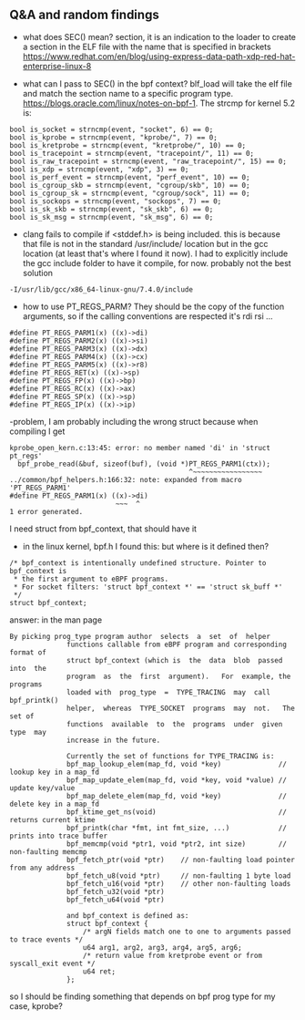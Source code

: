 ## Q&A and random findings

- what does SEC() mean?
section, it is an indication to the loader to create a section in the ELF file with the name that is specified in brackets
https://www.redhat.com/en/blog/using-express-data-path-xdp-red-hat-enterprise-linux-8

- what can I pass to SEC() in the bpf context?
blf_load will take the elf file and match the section name to a specific program type. https://blogs.oracle.com/linux/notes-on-bpf-1. The strcmp for kernel 5.2 is:

```
bool is_socket = strncmp(event, "socket", 6) == 0;
bool is_kprobe = strncmp(event, "kprobe/", 7) == 0;
bool is_kretprobe = strncmp(event, "kretprobe/", 10) == 0;
bool is_tracepoint = strncmp(event, "tracepoint/", 11) == 0;
bool is_raw_tracepoint = strncmp(event, "raw_tracepoint/", 15) == 0;
bool is_xdp = strncmp(event, "xdp", 3) == 0;
bool is_perf_event = strncmp(event, "perf_event", 10) == 0;
bool is_cgroup_skb = strncmp(event, "cgroup/skb", 10) == 0;
bool is_cgroup_sk = strncmp(event, "cgroup/sock", 11) == 0;
bool is_sockops = strncmp(event, "sockops", 7) == 0;
bool is_sk_skb = strncmp(event, "sk_skb", 6) == 0;
bool is_sk_msg = strncmp(event, "sk_msg", 6) == 0;
```
- clang fails to compile if <stddef.h> is being included. this is because that file is not in the standard /usr/include/ location but in the gcc location (at least that's where I found it now). I had to explicitly include the gcc include folder to have it compile, for now. probably not the best solution

```
-I/usr/lib/gcc/x86_64-linux-gnu/7.4.0/include
```

- how to use PT_REGS_PARM? They should be the copy of the function arguments, so if the calling conventions are respected it's rdi rsi ...

```
#define PT_REGS_PARM1(x) ((x)->di)
#define PT_REGS_PARM2(x) ((x)->si)
#define PT_REGS_PARM3(x) ((x)->dx)
#define PT_REGS_PARM4(x) ((x)->cx)
#define PT_REGS_PARM5(x) ((x)->r8)
#define PT_REGS_RET(x) ((x)->sp)
#define PT_REGS_FP(x) ((x)->bp)
#define PT_REGS_RC(x) ((x)->ax)
#define PT_REGS_SP(x) ((x)->sp)
#define PT_REGS_IP(x) ((x)->ip)

```

-problem, I am probably including the wrong struct because when compiling I get
```
kprobe_open_kern.c:13:45: error: no member named 'di' in 'struct pt_regs'
  bpf_probe_read(&buf, sizeof(buf), (void *)PT_REGS_PARM1(ctx));
                                            ^~~~~~~~~~~~~~~~~~
../common/bpf_helpers.h:166:32: note: expanded from macro 'PT_REGS_PARM1'
#define PT_REGS_PARM1(x) ((x)->di)
                          ~~~  ^
1 error generated.

```
I need struct from bpf_context, that should have it

- in the linux kernel, bpf.h I found this: but where is it defined then?

```
/* bpf_context is intentionally undefined structure. Pointer to bpf_context is
 * the first argument to eBPF programs.
 * For socket filters: 'struct bpf_context *' == 'struct sk_buff *'
 */
struct bpf_context;

```
answer: in the man page
```
By picking prog_type program author  selects  a  set  of  helper
              functions callable from eBPF program and corresponding format of
              struct bpf_context (which is  the  data  blob  passed  into  the
              program  as  the  first  argument).   For  example, the programs
              loaded with  prog_type  =  TYPE_TRACING  may  call  bpf_printk()
              helper,  whereas  TYPE_SOCKET  programs  may  not.   The  set of
              functions  available  to  the  programs  under  given  type  may
              increase in the future.

              Currently the set of functions for TYPE_TRACING is:
              bpf_map_lookup_elem(map_fd, void *key)              // lookup key in a map_fd
              bpf_map_update_elem(map_fd, void *key, void *value) // update key/value
              bpf_map_delete_elem(map_fd, void *key)              // delete key in a map_fd
              bpf_ktime_get_ns(void)                              // returns current ktime
              bpf_printk(char *fmt, int fmt_size, ...)            // prints into trace buffer
              bpf_memcmp(void *ptr1, void *ptr2, int size)        // non-faulting memcmp
              bpf_fetch_ptr(void *ptr)    // non-faulting load pointer from any address
              bpf_fetch_u8(void *ptr)     // non-faulting 1 byte load
              bpf_fetch_u16(void *ptr)    // other non-faulting loads
              bpf_fetch_u32(void *ptr)
              bpf_fetch_u64(void *ptr)

              and bpf_context is defined as:
              struct bpf_context {
                  /* argN fields match one to one to arguments passed to trace events */
                  u64 arg1, arg2, arg3, arg4, arg5, arg6;
                  /* return value from kretprobe event or from syscall_exit event */
                  u64 ret;
              };
```
so I should be finding something that depends on bpf prog type for my case, kprobe?
